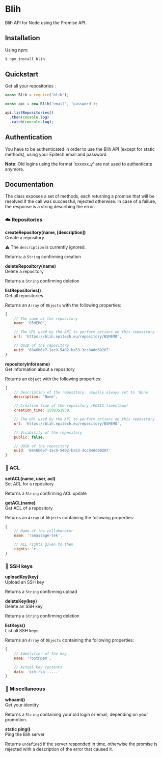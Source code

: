 # Blih
Blih API for Node using the Promise API.

## Installation

Using npm:
```bash
$ npm install blih
```

## Quickstart

Get all your repositories :

```javascript
const Blih = require('blih');

const api = new Blih('email', 'password');

api.listRepositories()
  .then(console.log)
  .catch(console.log);

```

## Authentication

You have to be authenticated in order to use the Blih API (except for static methods), using your Epitech email and password.

**Note**: Old logins using the format 'xxxxxx_y' are not used to authenticate anymore.

## Documentation

The class exposes a set of methods, each returning a promise that will be resolved if the call was successful, rejected otherwise. In case of a failure, the response is a string describing the error.

### :cloud: Repositories

**createRepository(name, [description])**  
Create a repository.

:warning: The `description` is currently ignored.

Returns: a `String` confirming creation

**deleteRepository(name)**  
Delete a repository

Returns a `String` confirming deletion

**listRepositories()**  
Get all repositories

Returns an `Array` of `Objects` with the following properties:
```javascript
{
	// The name of the repository
	name: 'B5MEMO',

	// The URL used by the API to perform actions on this repository
	url: 'https://blih.epitech.eu/repository/B5MEMO',

	// UUID of the repository
	uuid: '6846b6e7-1ac9-5402-ba53-3cc84dd68207'
}
```

**repositoryInfo(name)**  
Get information about a repository

Returns an `Object` with the following properties:
```javascript
{
	// Description of the repository, usually always set to 'None'
	description: 'None',

	// Creation time of the repository (POSIX timestamp)
	creation_time: 1509351930,

	// The URL used by the API to perform actions on this repository
	url: 'https://blih.epitech.eu/repository/B5MEMO',

	// Visibility of the repository
	public: false,

	// UUID of the repository
	uuid: '6846b6e7-1ac9-5402-ba53-3cc84dd68207'
}
```

### :busts_in_silhouette: ACL

**setACL(name, user, acl)**  
Set ACL for a repository

Returns a `String` confirming ACL update

**getACL(name)**  
Get ACL of a repository

Returns an `Array` of `Objects` containing the following properties:
```javascript
{
	// Name of the collaborator
	name: 'ramassage-tek',

	// ACL rights given to them
	rights: 'r'
}
```

### :key: SSH keys

**uploadKey(key)**  
Upload an SSH key

Returns a `String` confirming upload

**deleteKey(key)**  
Delete an SSH key  

Returns a `String` confirming deletion

**listKeys()**  
List all SSH keys

Returns an `Array` of `Objects` containing the following properties:
```javascript
{
	// Identifier of the key
	name: 'root@pam',

	// Actual key contents
	data: 'ssh-rsa .....'
}
```

### :wrench: Miscellaneous

**whoami()**  
Get your identity

Returns a `String` containing your old login or email, depending on your promotion.

**static ping()**  
Ping the Blih server

Returns `undefined` if the server responded in time, otherwise the promise is rejected with a description of the error that caused it.
